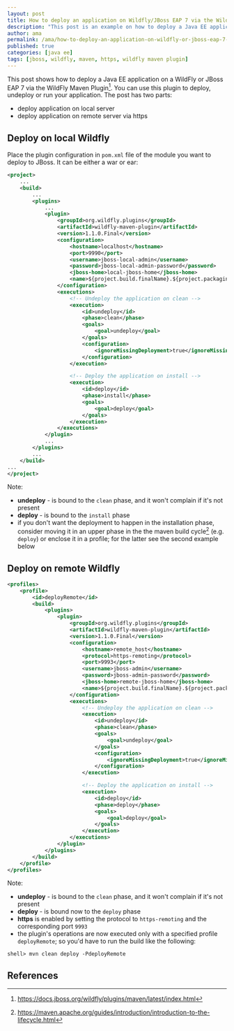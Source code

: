 ```yaml
---
layout: post
title: How to deploy an application on Wildfly/JBoss EAP 7 via the Wildfly Maven Plugin
description: "This post is an example on how to deploy a Java EE application to a WildFly or JBoss EAP 7 via the WildFly Maven Plugin"
author: ama
permalink: /ama/how-to-deploy-an-application-on-wildfly-or-jboss-eap-7-via-the-wildfly-maven-plugin
published: true
categories: [java ee]
tags: [jboss, wildfly, maven, https, wildfly maven plugin]
---
```


This post shows how to deploy a Java EE application on a WildFly or JBoss EAP 7 via the WildFly Maven Plugin[^1]. You can use this plugin to deploy, undeploy
or run your application. The post has two parts:

* deploy application on local server
* deploy application on remote server via https

[^1]: <https://docs.jboss.org/wildfly/plugins/maven/latest/index.html>

<!--more-->

## Deploy on local Wildfly

Place the plugin configuration in `pom.xml` file of the module you want to deploy to JBoss. It can be either a war or ear:

```xml
<project>
    ...
    <build>
        ...
        <plugins>
            ...
            <plugin>
                <groupId>org.wildfly.plugins</groupId>
                <artifactId>wildfly-maven-plugin</artifactId>
                <version>1.1.0.Final</version>
                <configuration>
                    <hostname>localhost</hostname>
                    <port>9990</port>
                    <username>jboss-local-admin</username>
                    <password>jboss-local-admin-password</password>
                    <jboss-home>local-jboss-home</jboss-home>
                    <name>${project.build.finalName}.${project.packaging}</name>
                </configuration>
                <executions>
                    <!-- Undeploy the application on clean -->
                    <execution>
                        <id>undeploy</id>
                        <phase>clean</phase>
                        <goals>
                            <goal>undeploy</goal>
                        </goals>
                        <configuration>
                            <ignoreMissingDeployment>true</ignoreMissingDeployment>
                        </configuration>
                    </execution>

                    <!-- Deploy the application on install -->
                    <execution>
                        <id>deploy</id>
                        <phase>install</phase>
                        <goals>
                            <goal>deploy</goal>
                        </goals>
                    </execution>
                </executions>
            </plugin>
            ...
        </plugins>
        ...
    </build>
...
</project>
```

Note:

* **undeploy** - is bound to the `clean` phase, and it won't complain if it's not present
* **deploy** - is bound to the `install` phase
* if you don't want the deployment to happen in the installation phase, consider moving it in an upper phase  in the the maven build cycle[^2] (e.g. `deploy`) or enclose it in a profile; for the latter see the second example below

[^2]: <https://maven.apache.org/guides/introduction/introduction-to-the-lifecycle.html>

## Deploy on remote Wildfly

```xml
<profiles>
    <profile>
        <id>deployRemote</id>
        <build>
            <plugins>
                <plugin>
                    <groupId>org.wildfly.plugins</groupId>
                    <artifactId>wildfly-maven-plugin</artifactId>
                    <version>1.1.0.Final</version>
                    <configuration>
                        <hostname>remote_host</hostname>
                        <protocol>https-remoting</protocol>
                        <port>9993</port>
                        <username>jboss-admin</username>
                        <password>jboss-admin-password</password>
                        <jboss-home>remote-jboss-home</jboss-home>
                        <name>${project.build.finalName}.${project.packaging}</name>
                    </configuration>
                    <executions>
                        <!-- Undeploy the application on clean -->
                        <execution>
                            <id>undeploy</id>
                            <phase>clean</phase>
                            <goals>
                                <goal>undeploy</goal>
                            </goals>
                            <configuration>
                                <ignoreMissingDeployment>true</ignoreMissingDeployment>
                            </configuration>
                        </execution>

                        <!-- Deploy the application on install -->
                        <execution>
                            <id>deploy</id>
                            <phase>deploy</phase>
                            <goals>
                                <goal>deploy</goal>
                            </goals>
                        </execution>
                    </executions>
                </plugin>
            </plugins>
        </build>
    </profile>
</profiles>
```

Note:

* **undeploy** - is bound to the `clean` phase, and it won't complain if it's not present
* **deploy** - is bound now to the `deploy` phase
* **https** is enabled by setting the protocol to `https-remoting` and the corresponding port `9993`
* the plugin's operations are now executed only with a specified profile `deployRemote`; so you'd have to run the build like the following:

```shell
shell> mvn clean deploy -PdeployRemote
```

## References
